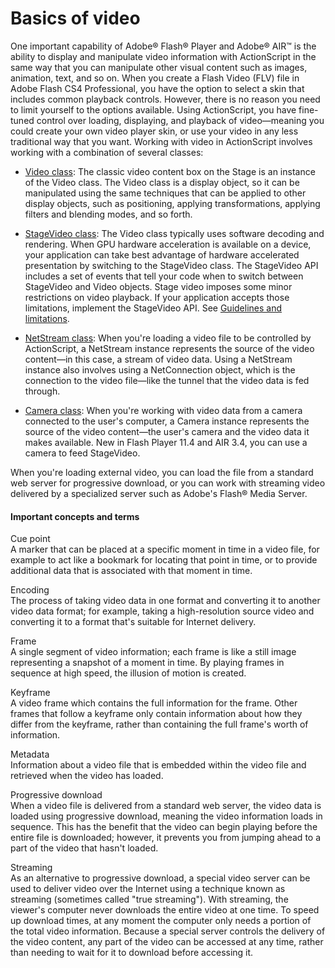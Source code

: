 # Basics of video

One important capability of Adobe® Flash® Player and Adobe® AIR™ is the ability
to display and manipulate video information with ActionScript in the same way
that you can manipulate other visual content such as images, animation, text,
and so on. When you create a Flash Video (FLV) file in Adobe Flash CS4
Professional, you have the option to select a skin that includes common playback
controls. However, there is no reason you need to limit yourself to the options
available. Using ActionScript, you have fine-tuned control over loading,
displaying, and playback of video—meaning you could create your own video player
skin, or use your video in any less traditional way that you want. Working with
video in ActionScript involves working with a combination of several classes:

- [Video class](https://help.adobe.com/en_US/FlashPlatform/reference/actionscript/3/flash/media/Video.html):
  The classic video content box on the Stage is an instance of the Video class.
  The Video class is a display object, so it can be manipulated using the same
  techniques that can be applied to other display objects, such as positioning,
  applying transformations, applying filters and blending modes, and so forth.

- [StageVideo class](http://help.stage.adobe.com/en_US/FlashPlatform/reference/actionscript/3/flash/media/StageVideo.html):
  The Video class typically uses software decoding and rendering. When GPU
  hardware acceleration is available on a device, your application can take best
  advantage of hardware accelerated presentation by switching to the StageVideo
  class. The StageVideo API includes a set of events that tell your code when to
  switch between StageVideo and Video objects. Stage video imposes some minor
  restrictions on video playback. If your application accepts those limitations,
  implement the StageVideo API. See
  [Guidelines and limitations](./about-hardware-acceleration-using-stagevideo.md#guidelines-and-limitations).

- [NetStream class](https://help.adobe.com/en_US/FlashPlatform/reference/actionscript/3/flash/net/NetStream.html):
  When you're loading a video file to be controlled by ActionScript, a NetStream
  instance represents the source of the video content—in this case, a stream of
  video data. Using a NetStream instance also involves using a NetConnection
  object, which is the connection to the video file—like the tunnel that the
  video data is fed through.

- [Camera class](https://help.adobe.com/en_US/FlashPlatform/reference/actionscript/3/flash/media/Camera.html):
  When you're working with video data from a camera connected to the user's
  computer, a Camera instance represents the source of the video content—the
  user's camera and the video data it makes available. New in Flash Player 11.4
  and AIR 3.4, you can use a camera to feed StageVideo.

When you're loading external video, you can load the file from a standard web
server for progressive download, or you can work with streaming video delivered
by a specialized server such as Adobe's Flash® Media Server.

#### Important concepts and terms

Cue point  
A marker that can be placed at a specific moment in time in a video file, for
example to act like a bookmark for locating that point in time, or to provide
additional data that is associated with that moment in time.

Encoding  
The process of taking video data in one format and converting it to another
video data format; for example, taking a high-resolution source video and
converting it to a format that's suitable for Internet delivery.

Frame  
A single segment of video information; each frame is like a still image
representing a snapshot of a moment in time. By playing frames in sequence at
high speed, the illusion of motion is created.

Keyframe  
A video frame which contains the full information for the frame. Other frames
that follow a keyframe only contain information about how they differ from the
keyframe, rather than containing the full frame's worth of information.

Metadata  
Information about a video file that is embedded within the video file and
retrieved when the video has loaded.

Progressive download  
When a video file is delivered from a standard web server, the video data is
loaded using progressive download, meaning the video information loads in
sequence. This has the benefit that the video can begin playing before the
entire file is downloaded; however, it prevents you from jumping ahead to a part
of the video that hasn't loaded.

Streaming  
As an alternative to progressive download, a special video server can be used to
deliver video over the Internet using a technique known as streaming (sometimes
called "true streaming"). With streaming, the viewer's computer never downloads
the entire video at one time. To speed up download times, at any moment the
computer only needs a portion of the total video information. Because a special
server controls the delivery of the video content, any part of the video can be
accessed at any time, rather than needing to wait for it to download before
accessing it.
